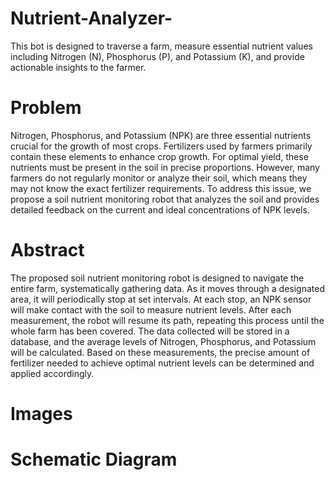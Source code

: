 # Nutrient-Analyzer-
This bot is designed to traverse a farm, measure essential nutrient values including Nitrogen (N), Phosphorus (P), and Potassium (K), and provide actionable insights to the farmer.
# Problem
Nitrogen, Phosphorus, and Potassium (NPK) are three essential nutrients crucial for the growth of most crops. Fertilizers used by farmers primarily contain these elements to enhance crop growth. For optimal yield, these nutrients must be present in the soil in precise proportions. However, many farmers do not regularly monitor or analyze their soil, which means they may not know the exact fertilizer requirements. To address this issue, we propose a soil nutrient monitoring robot that analyzes the soil and provides detailed feedback on the current and ideal concentrations of NPK levels.
# Abstract
The proposed soil nutrient monitoring robot is designed to navigate the entire farm, systematically gathering data. As it moves through a designated area, it will periodically stop at set intervals. At each stop, an NPK sensor will make contact with the soil to measure nutrient levels. After each measurement, the robot will resume its path, repeating this process until the whole farm has been covered. The data collected will be stored in a database, and the average levels of Nitrogen, Phosphorus, and Potassium will be calculated. Based on these measurements, the precise amount of fertilizer needed to achieve optimal nutrient levels can be determined and applied accordingly.
# Images

# Schematic Diagram
